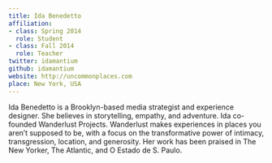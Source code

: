 ```yaml
---
title: Ida Benedetto
affiliation:
- class: Spring 2014
  role: Student
- class: Fall 2014
  role: Teacher
twitter: idamantium
github: idamantium
website: http://uncommonplaces.com
place: New York, USA
---
```

Ida Benedetto is a Brooklyn-based media strategist and experience designer. She believes in storytelling, empathy, and adventure. Ida co-founded Wanderlust Projects. Wanderlust makes experiences in places you aren’t supposed to be, with a focus on the transformative power of intimacy, transgression, location, and generosity. Her work has been praised in The New Yorker, The Atlantic, and O Estado de S. Paulo.
